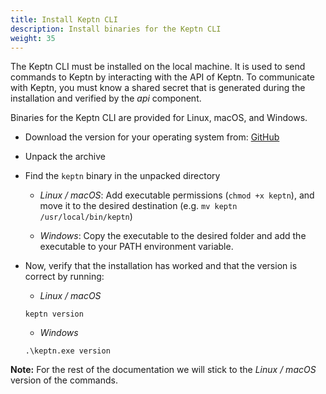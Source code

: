 ```yaml
---
title: Install Keptn CLI
description: Install binaries for the Keptn CLI
weight: 35
---
```


The Keptn CLI must be installed on the local machine.
It is used to send commands to Keptn by interacting with the API of Keptn.
To communicate with Keptn, you must know a shared secret
that is generated during the installation and verified by the *api* component.

Binaries for the Keptn CLI are provided for Linux, macOS, and Windows.

- Download the version for your operating system from: [GitHub](https://github.com/keptn/keptn/releases/tag/0.16.0)
- Unpack the archive
- Find the `keptn` binary in the unpacked directory

  - *Linux / macOS*: Add executable permissions (``chmod +x keptn``), and move it to the desired destination (e.g. `mv keptn /usr/local/bin/keptn`)

  - *Windows*: Copy the executable to the desired folder and add the executable to your PATH environment variable.

- Now, verify that the installation has worked and that the version is correct by running:
    - *Linux / macOS*

    ```console
    keptn version
    ```

    - *Windows*

    ```console
    .\keptn.exe version
    ```

**Note:** For the rest of the documentation we will stick to the *Linux / macOS* version of the commands.


